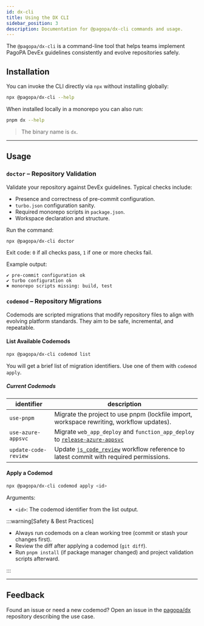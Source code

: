 ```yaml
---
id: dx-cli
title: Using the DX CLI
sidebar_position: 3
description: Documentation for @pagopa/dx-cli commands and usage.
---
```


The `@pagopa/dx-cli` is a command-line tool that helps teams implement PagoPA
DevEx guidelines consistently and evolve repositories safely.

## Installation

You can invoke the CLI directly via `npx` without installing globally:

```bash
npx @pagopa/dx-cli --help
```

When installed locally in a monorepo you can also run:

```bash
pnpm dx --help
```

> The binary name is `dx`.

---

## Usage

### `doctor` – Repository Validation

Validate your repository against DevEx guidelines. Typical checks include:

- Presence and correctness of pre-commit configuration.
- `turbo.json` configuration sanity.
- Required monorepo scripts in `package.json`.
- Workspace declaration and structure.

Run the command:

```bash
npx @pagopa/dx-cli doctor
```

Exit code: `0` if all checks pass, `1` if one or more checks fail.

Example output:

```text
✔ pre-commit configuration ok
✔ turbo configuration ok
✖ monorepo scripts missing: build, test
```

### `codemod` – Repository Migrations

Codemods are scripted migrations that modify repository files to align with
evolving platform standards. They aim to be safe, incremental, and repeatable.

#### List Available Codemods

```bash
npx @pagopa/dx-cli codemod list
```

You will get a brief list of migration identifiers. Use one of them with
`codemod apply`.

##### Current Codemods

| identifier           | description                                                                                                                            |
| -------------------- | -------------------------------------------------------------------------------------------------------------------------------------- |
| `use-pnpm`           | Migrate the project to use pnpm (lockfile import, workspace rewriting, workflow updates).                                              |
| `use-azure-appsvc`   | Migrate `web_app_deploy` and `function_app_deploy` to [`release-azure-appsvc`](./azure/application-deployment/release-azure-appsvc.md) |
| `update-code-review` | Update [`js_code_review`](./typescript/code-review.md) workflow reference to latest commit with required permissions.                  |

#### Apply a Codemod

```bash
npx @pagopa/dx-cli codemod apply <id>
```

Arguments:

- `<id>`: The codemod identifier from the list output.

:::warning[Safety & Best Practices]

- Always run codemods on a clean working tree (commit or stash your changes
  first).
- Review the diff after applying a codemod (`git diff`).
- Run `pnpm install` (if package manager changed) and project validation scripts
  afterward.

:::

---

## Feedback

Found an issue or need a new codemod? Open an issue in the
[pagopa/dx](https://github.com/pagopa/dx) repository describing the use case.
